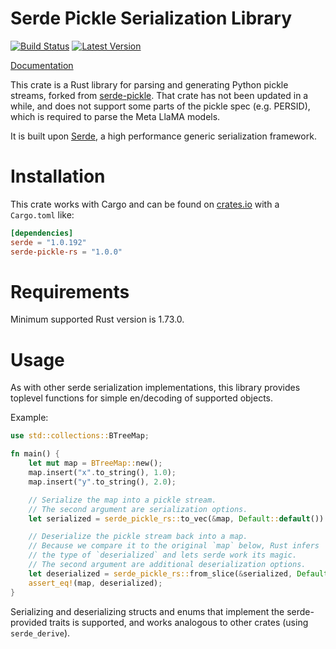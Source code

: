 # Serde Pickle Serialization Library

[![Build Status](https://github.com/spinorml/serde-pickle-rs/actions/workflows/main.yml/badge.svg)](https://github.com/spinorml/serde-pickle-rs/actions/workflows/main.yml)
[![Latest Version](https://img.shields.io/crates/v/serde-pickle-rs.svg)](https://crates.io/crates/serde-pickle-rs)

[Documentation](https://docs.rs/serde-pickle-rs)

This crate is a Rust library for parsing and generating Python pickle
streams, forked from [serde-pickle](https://github.com/birkenfeld/serde-pickle). That crate has not been updated in a while, and does not support some parts of the pickle spec (e.g. PERSID), which is required to parse the Meta LlaMA models.

It is built upon [Serde](https://github.com/serde-rs/serde), a high
performance generic serialization framework.

# Installation

This crate works with Cargo and can be found on
[crates.io](https://crates.io/crates/serde-pickle-rs) with a `Cargo.toml` like:

```toml
[dependencies]
serde = "1.0.192"
serde-pickle-rs = "1.0.0"
```

# Requirements

Minimum supported Rust version is 1.73.0.

# Usage

As with other serde serialization implementations, this library provides
toplevel functions for simple en/decoding of supported objects.

Example:

```rust
use std::collections::BTreeMap;

fn main() {
    let mut map = BTreeMap::new();
    map.insert("x".to_string(), 1.0);
    map.insert("y".to_string(), 2.0);

    // Serialize the map into a pickle stream.
    // The second argument are serialization options.
    let serialized = serde_pickle_rs::to_vec(&map, Default::default()).unwrap();

    // Deserialize the pickle stream back into a map.
    // Because we compare it to the original `map` below, Rust infers
    // the type of `deserialized` and lets serde work its magic.
    // The second argument are additional deserialization options.
    let deserialized = serde_pickle_rs::from_slice(&serialized, Default::default()).unwrap();
    assert_eq!(map, deserialized);
}
```

Serializing and deserializing structs and enums that implement the
serde-provided traits is supported, and works analogous to other crates
(using `serde_derive`).

